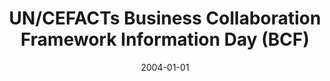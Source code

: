 ---
abstract: ''
authors:
- Birgit Hofreiter
- Christian Huemer
date: '2004-01-01'
featured: false
links:
- name: Publik
  url: https://publik.tuwien.ac.at/showentry.php?ID=203837&lang=2
publication: OCG Journal, 1 (2004)
publication_types:
- '2'
publishDate: '2004-01-01'
title: UN/CEFACTs Business Collaboration Framework Information Day (BCF)
url_pdf: ''
---